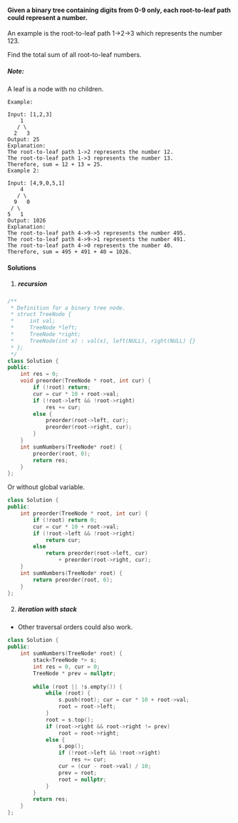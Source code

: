 #### Given a binary tree containing digits from 0-9 only, each root-to-leaf path could represent a number.

An example is the root-to-leaf path 1->2->3 which represents the number 123.

Find the total sum of all root-to-leaf numbers.

##### Note: 
A leaf is a node with no children.

```
Example:

Input: [1,2,3]
    1
   / \
  2   3
Output: 25
Explanation:
The root-to-leaf path 1->2 represents the number 12.
The root-to-leaf path 1->3 represents the number 13.
Therefore, sum = 12 + 13 = 25.
Example 2:

Input: [4,9,0,5,1]
    4
   / \
  9   0
 / \
5   1
Output: 1026
Explanation:
The root-to-leaf path 4->9->5 represents the number 495.
The root-to-leaf path 4->9->1 represents the number 491.
The root-to-leaf path 4->0 represents the number 40.
Therefore, sum = 495 + 491 + 40 = 1026.
```

#### Solutions

1. ##### recursion

```c++
/**
 * Definition for a binary tree node.
 * struct TreeNode {
 *     int val;
 *     TreeNode *left;
 *     TreeNode *right;
 *     TreeNode(int x) : val(x), left(NULL), right(NULL) {}
 * };
 */
class Solution {
public:
    int res = 0;
    void preorder(TreeNode * root, int cur) {
        if (!root) return;
        cur = cur * 10 + root->val;
        if (!root->left && !root->right)
            res += cur;
        else {
            preorder(root->left, cur);
            preorder(root->right, cur);
        }
    }
    int sumNumbers(TreeNode* root) {
        preorder(root, 0);
        return res;
    }
};
```

Or without global variable.

```c++
class Solution {
public:
    int preorder(TreeNode * root, int cur) {
        if (!root) return 0;
        cur = cur * 10 + root->val;
        if (!root->left && !root->right)
            return cur;
        else
            return preorder(root->left, cur)
                + preorder(root->right, cur);
    }
    int sumNumbers(TreeNode* root) {
        return preorder(root, 0);
    }
};
```

2. ##### iteration with stack

- Other traversal orders could also work.

```c++
class Solution {
public:
    int sumNumbers(TreeNode* root) {
        stack<TreeNode *> s;
        int res = 0, cur = 0;
        TreeNode * prev = nullptr;
        
        while (root || !s.empty()) {
            while (root) {
                s.push(root); cur = cur * 10 + root->val;
                root = root->left;
            }
            root = s.top();
            if (root->right && root->right != prev)
                root = root->right;
            else {
                s.pop();
                if (!root->left && !root->right)
                    res += cur;
                cur = (cur - root->val) / 10;
                prev = root;
                root = nullptr;
            }
        }
        return res;
    }
};
```